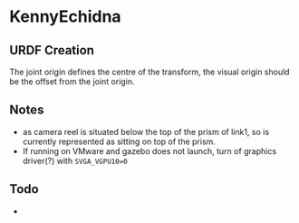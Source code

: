 # KennyEchidna

## URDF Creation
The joint origin defines the centre of the transform, the visual origin should be the offset from the joint origin.


## Notes
- as camera reel is situated below the top of the prism of link1, so is currently represented as sitting on top of the prism. 
- If running on VMware and gazebo does not launch, turn of graphics driver(?) with `SVGA_VGPU10=0`

## Todo
- 
